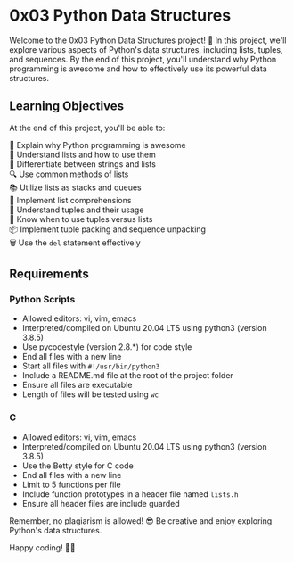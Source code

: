 # 0x03 Python Data Structures

Welcome to the 0x03 Python Data Structures project! 🐍 In this project, we'll explore various aspects of Python's data structures, including lists, tuples, and sequences. By the end of this project, you'll understand why Python programming is awesome and how to effectively use its powerful data structures.

## Learning Objectives
At the end of this project, you'll be able to:

🚀 Explain why Python programming is awesome  
📝 Understand lists and how to use them  
🔗 Differentiate between strings and lists  
🔍 Use common methods of lists  
📚 Utilize lists as stacks and queues  
🔄 Implement list comprehensions  
🍇 Understand tuples and their usage  
🤔 Know when to use tuples versus lists  
📦 Implement tuple packing and sequence unpacking  
🗑️ Use the `del` statement effectively  

## Requirements
### Python Scripts
- Allowed editors: vi, vim, emacs
- Interpreted/compiled on Ubuntu 20.04 LTS using python3 (version 3.8.5)
- Use pycodestyle (version 2.8.*) for code style
- End all files with a new line
- Start all files with `#!/usr/bin/python3`
- Include a README.md file at the root of the project folder
- Ensure all files are executable
- Length of files will be tested using `wc`
  
### C
- Allowed editors: vi, vim, emacs
- Interpreted/compiled on Ubuntu 20.04 LTS using python3 (version 3.8.5)
- Use the Betty style for C code
- End all files with a new line
- Limit to 5 functions per file
- Include function prototypes in a header file named `lists.h`
- Ensure all header files are include guarded

Remember, no plagiarism is allowed! 😎 Be creative and enjoy exploring Python's data structures.

Happy coding! 🚀🐍

